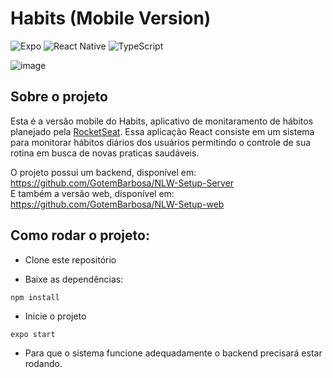 # Habits (Mobile Version)

![Expo](https://img.shields.io/badge/expo-1C1E24?style=for-the-badge&logo=expo&logoColor=#D04A37)
![React Native](https://img.shields.io/badge/react_native-%2320232a.svg?style=for-the-badge&logo=react&logoColor=%2361DAFB)
![TypeScript](https://img.shields.io/badge/typescript-%23007ACC.svg?style=for-the-badge&logo=typescript&logoColor=white)

![image](https://user-images.githubusercontent.com/50121055/213936358-93acde34-2c5d-4a6a-bc80-8b9df6cbdcf0.png)

## Sobre o projeto 
 Esta é a versão mobile do Habits, aplicativo de monitaramento de hábitos planejado pela [RocketSeat](https://www.rocketseat.com.br/). Essa aplicação React consiste em um sistema para monitorar hábitos diários dos usuários
 permitindo o controle de sua rotina em busca de novas praticas saudáveis.
 
 O projeto possui um backend, disponível em: https://github.com/GotemBarbosa/NLW-Setup-Server <br/>
 E também a versão web, disponível em: https://github.com/GotemBarbosa/NLW-Setup-web


## Como rodar o projeto:

- Clone este repositório

- Baixe as dependências:

`npm install`

- Inicie o projeto 

`expo start`

* Para que o sistema funcione adequadamente o backend precisará estar rodando.
